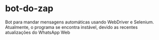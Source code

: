 # bot-do-zap

Bot para mandar mensagens automáticas usando WebDriver e Selenium.
Atualmente, o programa se encontra instável, devido as recentes atualizações do WhatsApp Web
